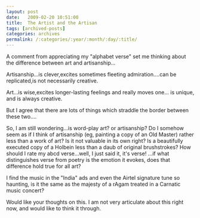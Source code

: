 ```yaml
---
layout: post
date:	2009-02-20 10:51:00
title:  The Artist and the Artisan
tags: [archived-posts]
categories: archives
permalink: /:categories/:year/:month/:day/:title/
---
```

A comment from <LJ user="birdonthewire"> appreciating my "alphabet verse" set me thinking about the difference between art and artisanship...

Artisanship...is clever,excites sometimes fleeting admiration....can be replicated,is not necessarily creative.

Art...is wise,excites longer-lasting feelings and really moves one... is unique, and is always creative.

But I agree that there are lots of things which straddle the border between these two....

So, I am still wondering...is word-play art? or artisanship? Do I somehow seem as if I think of artisanship (eg, painting  a copy of an Old Master) rather less than a work of art? Is it not valuable in its own right? Is a beautifully executed copy of a Holbein less than a daub of original brushstrokes? How should I rate my abcd verse...well, I just said it, it's verse! ...if what distinguishes verse from poetry is the emotion it evokes, does that difference hold true for all art? 

I find the music in the "India" ads and even the Airtel signature tune so haunting, is it the same as the majesty of a rAgam treated in a Carnatic music concert?

Would like your thoughts on this. I am not very articulate about this right now, and would like to think it through.
